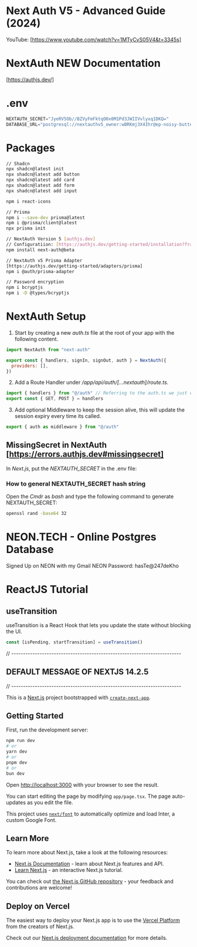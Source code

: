# Next Auth V5 - Advanced Guide (2024)
YouTube: [https://www.youtube.com/watch?v=1MTyCvS05V4&t=3345s]

# NextAuth NEW Documentation
[https://authjs.dev/]

# .env

```javascript
NEXTAUTH_SECRET="JyeRV5Ob//BZVyFmFktqO0x0M1Pd3JWIIVvlyxq1DKQ="
DATABASE_URL="postgresql://nextauthv5_owner:wBRKmj3X4Ihr@ep-noisy-butterfly-a1fnsfbw.ap-southeast-1.aws.neon.tech/nextauthv5?sslmode=require"
```

# Packages

```bash
// Shadcn
npx shadcn@latest init
npx shadcn@latest add button
npx shadcn@latest add card
npx shadcn@latest add form
npx shadcn@latest add input

npm i react-icons

// Prisma
npm i --save-dev prisma@latest
npm i @prisma/client@latest
npx prisma init

// NextAuth Version 5 [authjs.dev]
// Configuratiion: [https://authjs.dev/getting-started/installation?framework=Next.js]
npm install next-auth@beta

// NextAuth v5 Prisma Adapter
[https://authjs.dev/getting-started/adapters/prisma]
npm i @auth/prisma-adapter

// Password encryption
npm i bcryptjs
npm i -D @types/bcryptjs
```

# NextAuth Setup

1. Start by creating a new *auth.ts* file at the root of your app with the following content.

```javascript
import NextAuth from "next-auth"

export const { handlers, signIn, signOut, auth } = NextAuth({
  providers: [],
})
```

2. Add a Route Handler under */app/api/auth/[...nextauth]/route.ts*.

```javascript
import { handlers } from "@/auth" // Referring to the auth.ts we just created
export const { GET, POST } = handlers
```

3. Add optional Middleware to keep the session alive, this will update the session expiry every time its called.

```javascript
export { auth as middleware } from "@/auth"
```

## MissingSecret in NextAuth [https://errors.authjs.dev#missingsecret]

In *Next.js*, put the *NEXTAUTH_SECRET* in the .env file:

### How to general NEXTAUTH_SECRET hash string

Open the *Cmdr* as *bash* and type the following command to generate NEXTAUTH_SECRET:

```bash
openssl rand -base64 32
```




# NEON.TECH - Online Postgres Database

Signed Up on NEON with my Gmail
NEON Password: hasTe@247deKho

# ReactJS Tutorial

## useTransition
useTransition is a React Hook that lets you update the state without blocking the UI.
```javascript
const [isPending, startTransition] = useTransition()
```

// ------------------------------------------------------------------------
## DEFAULT MESSAGE OF NEXTJS 14.2.5
// ------------------------------------------------------------------------

This is a [Next.js](https://nextjs.org/) project bootstrapped with [`create-next-app`](https://github.com/vercel/next.js/tree/canary/packages/create-next-app).

## Getting Started

First, run the development server:

```bash
npm run dev
# or
yarn dev
# or
pnpm dev
# or
bun dev
```

Open [http://localhost:3000](http://localhost:3000) with your browser to see the result.

You can start editing the page by modifying `app/page.tsx`. The page auto-updates as you edit the file.

This project uses [`next/font`](https://nextjs.org/docs/basic-features/font-optimization) to automatically optimize and load Inter, a custom Google Font.

## Learn More

To learn more about Next.js, take a look at the following resources:

- [Next.js Documentation](https://nextjs.org/docs) - learn about Next.js features and API.
- [Learn Next.js](https://nextjs.org/learn) - an interactive Next.js tutorial.

You can check out [the Next.js GitHub repository](https://github.com/vercel/next.js/) - your feedback and contributions are welcome!

## Deploy on Vercel

The easiest way to deploy your Next.js app is to use the [Vercel Platform](https://vercel.com/new?utm_medium=default-template&filter=next.js&utm_source=create-next-app&utm_campaign=create-next-app-readme) from the creators of Next.js.

Check out our [Next.js deployment documentation](https://nextjs.org/docs/deployment) for more details.
